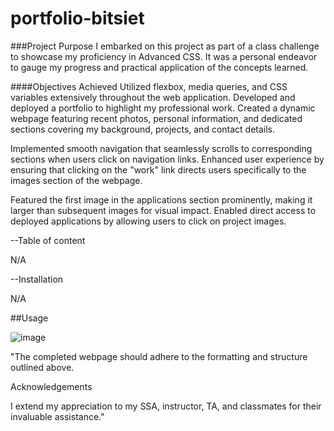 # portfolio-bitsiet

###Project Purpose
I embarked on this project as part of a class challenge to showcase my proficiency in Advanced CSS. It was a personal endeavor to gauge my progress and practical application of the concepts learned.

####Objectives Achieved
Utilized flexbox, media queries, and CSS variables extensively throughout the web application.
Developed and deployed a portfolio to highlight my professional work.
Created a dynamic webpage featuring recent photos, personal information, and dedicated sections covering my background, projects, and contact details.


Implemented smooth navigation that seamlessly scrolls to corresponding sections when users click on navigation links.
Enhanced user experience by ensuring that clicking on the "work" link directs users specifically to the images section of the webpage.


Featured the first image in the applications section prominently, making it larger than subsequent images for visual impact.
Enabled direct access to deployed applications by allowing users to click on project images.

--Table of content

N/A

--Installation

N/A

##Usage

![image](https://github.com/user-attachments/assets/5f68a5c4-1494-413a-a2c9-2ff49941061d)

"The completed webpage should adhere to the formatting and structure outlined above.

Acknowledgements

I extend my appreciation to my SSA, instructor, TA, and classmates for their invaluable assistance."

